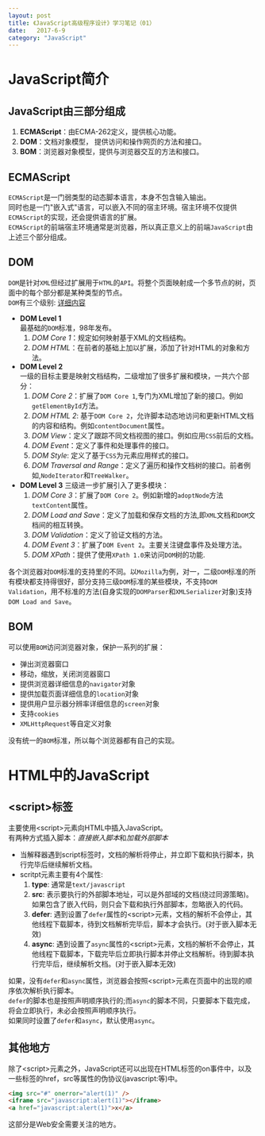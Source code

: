 ```yaml
---
layout: post  
title: 《JavaScript高级程序设计》学习笔记（01） 
date:   2017-6-9  
category: "JavaScript"
---
```

# JavaScript简介  
## JavaScript由三部分组成
 1. **ECMAScript**：由ECMA-262定义，提供核心功能。  
 2. **DOM**：文档对象模型， 提供访问和操作网页的方法和接口。
 3. **BOM**：浏览器对象模型，提供与浏览器交互的方法和接口。
## ECMAScript
`ECMAScript`是一门弱类型的动态脚本语言，本身不包含输入输出。  
同时也是一门"嵌入式"语言，可以嵌入不同的宿主环境。宿主环境不仅提供`ECMAScript`的实现，还会提供语言的扩展。  
`ECMAScript`的前端宿主环境通常是浏览器，所以真正意义上的前端`JavaScript`由上述三个部分组成。    
## DOM
`DOM`是针对`XML`但经过扩展用于`HTML`的`API`。将整个页面映射成一个多节点的树，页面中的每个部分都是某种类型的节点。  
`DOM`有三个级别: [详细内容](https://developer.mozilla.org/fr/docs/DOM_Levels)
 - **DOM Level 1**  
   最基础的`DOM`标准，98年发布。
    1. *DOM Core 1*：规定如何映射基于XML的文档结构。
    2. *DOM HTML*：在前者的基础上加以扩展，添加了针对HTML的对象和方法。
 - **DOM Level 2**  
   一级的目标主要是映射文档结构，二级增加了很多扩展和模块，一共六个部分：
    1. *DOM Core 2*：扩展了`DOM Core 1`,专门为XML增加了新的接口。例如`getElementById`方法。
    2. *DOM HTML 2*: 基于`DOM Core 2`，允许脚本动态地访问和更新HTML文档的内容和结构。例如`contentDocument`属性。  
    3. *DOM View*：定义了跟踪不同文档视图的接口。例如应用`CSS`前后的文档。
    4. *DOM Event*：定义了事件和处理事件的接口。
    5. *DOM Style*: 定义了基于`CSS`为元素应用样式的接口。
    6. *DOM Traversal and Range*：定义了遍历和操作文档树的接口。前者例如,`NodeIterator`和`TreeWalker`。
 - **DOM Level 3**
   三级进一步扩展引入了更多模块：
    1. *DOM Core 3*：扩展了`DOM Core 2`。例如新增的`adoptNode`方法`textContent`属性。
    2. *DOM Load and Save*：定义了加载和保存文档的方法,即`XML`文档和`DOM`文档间的相互转换。
    3. *DOM Validation*：定义了验证文档的方法。
    4. *DOM Event 3*：扩展了`DOM Event 2`。主要关注键盘事件及处理方法。
    5. *DOM XPath*：提供了使用`XPath 1.0`来访问`DOM`树的功能.  

各个浏览器对`DOM`标准的支持里的不同。以`Mozilla`为例，对一，二级`DOM`标准的所有模块都支持得很好，部分支持三级`DOM`标准的某些模块，不支持`DOM Validation`，用不标准的方法(自身实现的`DOMParser`和`XMLSerializer`对象)支持`DOM Load and Save`。
  
## BOM
可以使用`BOM`访问浏览器对象，保护一系列的扩展：
- 弹出浏览器窗口
- 移动，缩放，关闭浏览器窗口
- 提供浏览器详细信息的`navigator`对象
- 提供加载页面详细信息的`location`对象
- 提供用户显示器分辨率详细信息的`screen`对象
- 支持`cookies`
- `XMLHttpRequest`等自定义对象  

没有统一的`BOM`标准，所以每个浏览器都有自己的实现。

# HTML中的JavaScript

## \<script\>标签  
主要使用\<script\>元素向HTML中插入JavaScript。  
有两种方式插入脚本：*直接嵌入脚本*和*加载外部脚本*
- 当解释器遇到script标签时，文档的解析将停止，并立即下载和执行脚本，执行完毕后继续解析文档。
- scritpt元素主要有4个属性: 
  1. **type**: 通常是`text/javascript` 
  2. **src**: 表示要执行的外部脚本地址，可以是外部域的文档(绕过同源策略)。如果包含了嵌入代码，则只会下载和执行外部脚本，忽略嵌入的代码。
  3. **defer**: 遇到设置了`defer`属性的\<script\>元素，文档的解析不会停止，其他线程下载脚本，待到文档解析完毕后，脚本才会执行。(对于嵌入脚本无效)
  4. **async**: 遇到设置了`async`属性的\<script\>元素，文档的解析不会停止，其他线程下载脚本，下载完毕后立即执行脚本并停止文档解析。待到脚本执行完毕后，继续解析文档。(对于嵌入脚本无效)

如果，没有`defer`和`async`属性，浏览器会按照\<script\>元素在页面中的出现的顺序依次解析执行脚本。  
`defer`的脚本也是按照声明顺序执行的;而`async`的脚本不同，只要脚本下载完成，将会立即执行，未必会按照声明顺序执行。  
如果同时设置了`defer`和`async`，默认使用`async`。  

## 其他地方
除了\<script\>元素之外，JavaScript还可以出现在HTML标签的on事件中，以及一些标签的href，src等属性的伪协议(javascript:等)中。
````HTML
<img src="#" onerror="alert(1)" />
<iframe src="javascript:alert(1)"></iframe>
<a href="javascript:alert(1)">x</a>
````
这部分是Web安全需要关注的地方。
